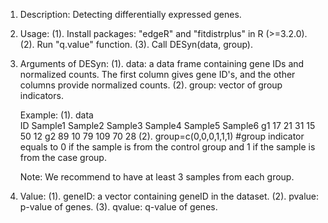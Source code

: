 1. Description: 
   Detecting differentially expressed genes.

2. Usage:
(1). Install packages: "edgeR" and "fitdistrplus" in R (>=3.2.0).
(2). Run "q.value" function.
(3). Call DESyn(data, group).

3. Arguments of DESyn:
   (1). data: a data frame containing gene IDs and normalized counts. The first column gives gene ID's, and the other columns provide normalized counts.
   (2). group: vector of group indicators.
   
   Example:
   (1). data  
   ID     Sample1     Sample2     Sample3     Sample4     Sample5     Sample6
   g1     17          21          31          15          50          12
   g2     89          10          79          109         70          28
   (2). group=c(0,0,0,1,1,1) #group indicator equals to 0 if the sample is from the control group and 1 if the sample is from the case group.

   Note: We recommend to have at least 3 samples from each group.

4. Value: 
   (1). geneID: a vector containing geneID in the dataset.
   (2). pvalue: p-value of genes.
   (3). qvalue: q-value of genes.

